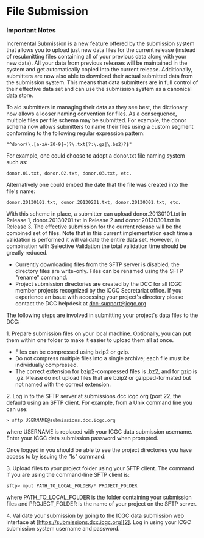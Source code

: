 # File Submission

### Important Notes

Incremental Submission is a new feature offered by the submission system that allows you to upload just new data files for the current release (instead of resubmitting files containing all of your previous data along with your new data). All your data from previous releases will be maintained in the system and get automatically copied into the current release. Additionally, submitters are now also able to download their actual submitted data from the submission system. This means that data submitters are in full control of their effective data set and can use the submission system as a canonical data store.

To aid submitters in managing their data as they see best, the dictionary now allows a looser naming convention for files. As a consequence, multiple files per file schema may be submitted. For example, the donor schema now allows submitters to name their files using a custom segment conforming to the following regular expression pattern:

```text
"^donor(\.[a-zA-Z0-9]+)?\.txt(?:\.gz|\.bz2)?$"
```

For example, one could choose to adopt a donor.txt file naming system such as:

```text
donor.01.txt, donor.02.txt, donor.03.txt, etc.
```

Alternatively one could embed the date that the file was created into the file's name:

```text
donor.20130101.txt, donor.20130201.txt, donor.20130301.txt, etc.
```

With this scheme in place, a submitter can upload donor.20130101.txt in Release 1, donor.20130201.txt in Release 2 and donor.20130301.txt in Release 3. The effective submission for the current release will be the combined set of files. Note that in this current implementation each time a validation is performed it will validate the entire data set. However, in combination with Selective Validation the total validation time should be greatly reduced.

* Currently downloading files from the SFTP server is disabled; the directory files are write-only. Files can be renamed using the SFTP "rename" command.
* Project submission directories are created by the DCC for all ICGC member projects recognized by the ICGC Secretariat office. If you experience an issue with accessing your project's directory please contact the DCC helpdesk at [dcc-support@icgc.org][1]

The following steps are involved in submitting your project's data files to the DCC:

1\. Prepare submission files on your local machine. Optionally, you can put them within one folder to make it easier to upload them all at once.

* Files can be compressed using bzip2 or gzip.
* Do not compress multiple files into a single archive; each file must be individually compressed.
* The correct extension for bzip2-compressed files is .bz2, and for gzip is .gz. Please do not upload files that are bzip2 or gzipped-formated but not named with the correct extension.

2\. Log in to the SFTP server at submissions.dcc.icgc.org (port 22, the default) using an SFTP client. For example, from a Unix command line you can use:

```text
> sftp USERNAME@submissions.dcc.icgc.org
```

where USERNAME is replaced with your ICGC data submission username. Enter your ICGC data submission password when prompted.

Once logged in you should be able to see the project directories you have access to by issuing the "ls" command:

3\. Upload files to your project folder using your SFTP client. The command if you are using the command-line SFTP client is:

```text
sftp> mput PATH_TO_LOCAL_FOLDER/* PROJECT_FOLDER
```

where PATH_TO_LOCAL_FOLDER is the folder containing your submission files and PROJECT_FOLDER is the name of your project on the SFTP server.

4\. Validate your submission by going to the ICGC data submission web interface at [https://submissions.dcc.icgc.org][2]. Log in using your ICGC submission system username and password.

[1]: mailto:dcc-support@icgc.org
[2]: https://submissions.dcc.icgc.org
